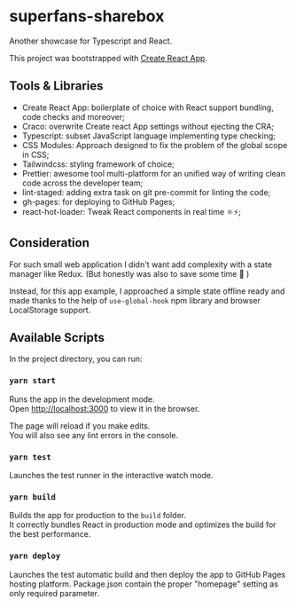 # superfans-sharebox

Another showcase for Typescript and React.

This project was bootstrapped with [Create React App](https://github.com/facebook/create-react-app).

## Tools & Libraries

- Create React App: boilerplate of choice with React support bundling, code checks and moreover;
- Craco: overwrite Create react App settings without ejecting the CRA;
- Typescript: subset JavaScript language implementing type checking;
- CSS Modules: Approach designed to fix the problem of the global scope in CSS;
- Tailwindcss: styling framework of choice;
- Prettier: awesome tool multi-platform for an unified way of writing clean code across the developer team;
- lint-staged: adding extra task on git pre-commit for linting the code;
- gh-pages: for deploying to GitHub Pages;
- react-hot-loader: Tweak React components in real time ⚛️⚡️;

## Consideration

For such small web application I didn't want add complexity with a state manager like Redux. (But honestly was also to save some time :money_mouth_face: )

Instead, for this app example, I approached a simple state offline ready and made thanks to the help of `use-global-hook` npm library and browser LocalStorage support.

## Available Scripts

In the project directory, you can run:

### `yarn start`

Runs the app in the development mode.\
Open [http://localhost:3000](http://localhost:3000) to view it in the browser.

The page will reload if you make edits.\
You will also see any lint errors in the console.

### `yarn test`

Launches the test runner in the interactive watch mode.

### `yarn build`

Builds the app for production to the `build` folder.\
It correctly bundles React in production mode and optimizes the build for the best performance.

### `yarn deploy`

Launches the test automatic build and then deploy the app to GitHub Pages hosting platform. Package.json contain the proper "homepage" setting as only required parameter.
